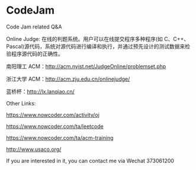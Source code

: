 # CodeJam
Code Jam related Q&amp;A



Online Judge: 在线的判题系统。用户可以在线提交程序多种程序(如 C、C++、Pascal)源代码，系统对源代码进行编译和执行，并通过预先设计的测试数据来检验程序源代码的正确性。

南阳理工 ACM：http://acm.nyist.net/JudgeOnline/problemset.php

浙江大学 ACM：http://acm.zju.edu.cn/onlinejudge/

蓝桥杯：http://lx.lanqiao.cn/


Other Links:

https://www.nowcoder.com/activity/oj

https://www.nowcoder.com/ta/leetcode

https://www.nowcoder.com/ta/acm-training

http://www.usaco.org/


If you are interested in it, you can contact me via Wechat 373061200
